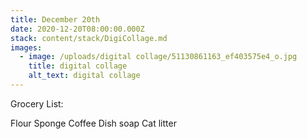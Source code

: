 ```yaml
---
title: December 20th
date: 2020-12-20T08:00:00.000Z
stack: content/stack/DigiCollage.md
images:
  - image: /uploads/digital collage/51130861163_ef403575e4_o.jpg
    title: digital collage
    alt_text: digital collage
---
```


Grocery List:

Flour
Sponge
Coffee
Dish soap
Cat litter
